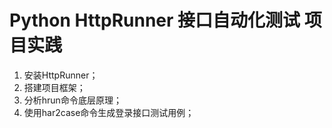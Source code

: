 # Python HttpRunner 接口自动化测试 项目实践

1. 安装HttpRunner；
2. 搭建项目框架；
3. 分析hrun命令底层原理；
4. 使用har2case命令生成登录接口测试用例；


